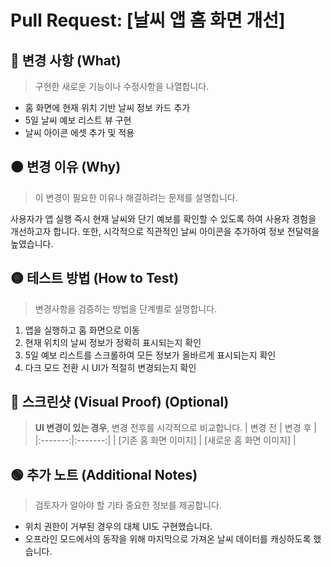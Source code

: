 # Pull Request: [날씨 앱 홈 화면 개선]

## 🔴 변경 사항 (What)
> 구현한 새로운 기능이나 수정사항을 나열합니다.
- 홈 화면에 현재 위치 기반 날씨 정보 카드 추가
- 5일 날씨 예보 리스트 뷰 구현
- 날씨 아이콘 에셋 추가 및 적용

## 🟠 변경 이유 (Why)
> 이 변경이 필요한 이유나 해결하려는 문제를 설명합니다.

사용자가 앱 실행 즉시 현재 날씨와 단기 예보를 확인할 수 있도록 하여 사용자 경험을 개선하고자 합니다. 또한, 시각적으로 직관적인 날씨 아이콘을 추가하여 정보 전달력을 높였습니다.

## 🟡 테스트 방법 (How to Test)
> 변경사항을 검증하는 방법을 단계별로 설명합니다.
1. 앱을 실행하고 홈 화면으로 이동
2. 현재 위치의 날씨 정보가 정확히 표시되는지 확인
3. 5일 예보 리스트를 스크롤하여 모든 정보가 올바르게 표시되는지 확인
4. 다크 모드 전환 시 UI가 적절히 변경되는지 확인

## 🔵 스크린샷 (Visual Proof) (Optional)
> **UI 변경이 있는 경우**, 변경 전후를 시각적으로 비교합니다.
| 변경 전 | 변경 후 |
|:-------:|:-------:|
| [기존 홈 화면 이미지] | [새로운 홈 화면 이미지] |


## 🟢 추가 노트 (Additional Notes)
> 검토자가 알아야 할 기타 중요한 정보를 제공합니다.
- 위치 권한이 거부된 경우의 대체 UI도 구현했습니다.
- 오프라인 모드에서의 동작을 위해 마지막으로 가져온 날씨 데이터를 캐싱하도록 했습니다.
